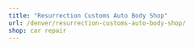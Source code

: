 ```yaml
---
title: "Resurrection Customs Auto Body Shop"
url: /denver/resurrection-customs-auto-body-shop/
shop: car repair
---
```

